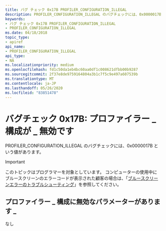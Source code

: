 ```yaml
---
title: バグ チェック 0x17B PROFILER_CONFIGURATION_ILLEGAL
description: PROFILER_CONFIGURATION_ILLEGAL のバグチェックには、0x0000017B という値があります。
keywords:
- バグ チェック 0x17B PROFILER_CONFIGURATION_ILLEGAL
- PROFILER_CONFIGURATION_ILLEGAL
ms.date: 04/18/2018
topic_type:
- apiref
api_name:
- PROFILER_CONFIGURATION_ILLEGAL
api_type:
- NA
ms.localizationpriority: medium
ms.openlocfilehash: fd1c50da1eb4bc60aa0df1c008621dfbb00b9287
ms.sourcegitcommit: 2f37e8de9759164804a3b1c7f5c9e497a607539b
ms.translationtype: MT
ms.contentlocale: ja-JP
ms.lasthandoff: 05/26/2020
ms.locfileid: "83851478"
---
```

# <a name="bug-check-0x17b-profiler_configuration_illegal"></a>バグチェック 0x17B: プロファイラー \_ 構成が \_ 無効です 


PROFILER_CONFIGURATION_ILLEGAL のバグチェックには、0x0000017B という値があります。 

> [!IMPORTANT]
> このトピックはプログラマーを対象としています。 コンピューターの使用中にブルースクリーンのエラーコードが表示された顧客の場合は、「[ブルースクリーンエラーのトラブルシューティング](https://www.windows.com/stopcode)」を参照してください。


## <a name="profiler_configuration_illegal-parameters"></a>プロファイラー \_ 構成に無効なパラメーターがあります \_

なし
 

 




